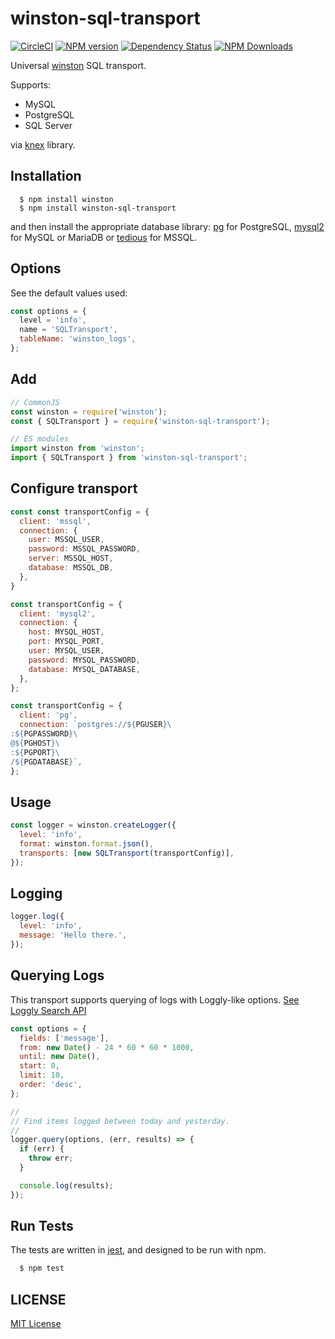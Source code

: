# winston-sql-transport

[![CircleCI](https://circleci.com/gh/ofkindness/winston-sql-transport/tree/master.svg?style=svg)](https://circleci.com/gh/ofkindness/winston-sql-transport/tree/master)
[![NPM version](https://img.shields.io/npm/v/winston-sql-transport.svg)](https://npmjs.org/package/winston-sql-transport)
[![Dependency Status](https://david-dm.org/ofkindness/winston-sql-transport.svg?theme=shields.io)](https://david-dm.org/ofkindness/winston-sql-transport)
[![NPM Downloads](https://img.shields.io/npm/dm/winston-sql-transport.svg)](https://npmjs.org/package/winston-sql-transport)

Universal [winston](https://www.npmjs.com/package/winston) SQL transport.

Supports:

- MySQL
- PostgreSQL
- SQL Server

via [knex](https://knexjs.org/) library.

## Installation

```console
  $ npm install winston
  $ npm install winston-sql-transport
```

and then install the appropriate database library: [pg](https://github.com/brianc/node-postgres) for PostgreSQL, [mysql2](https://github.com/sidorares/node-mysql2) for MySQL or MariaDB or [tedious](https://github.com/tediousjs/tedious) for MSSQL.

## Options

See the default values used:

```js
const options = {
  level = 'info',
  name = 'SQLTransport',
  tableName: 'winston_logs',
};
```

## Add

```js
// CommonJS
const winston = require('winston');
const { SQLTransport } = require('winston-sql-transport');

// ES modules
import winston from 'winston';
import { SQLTransport } from 'winston-sql-transport';
```

## Configure transport

```js
const const transportConfig = {
  client: 'mssql',
  connection: {
    user: MSSQL_USER,
    password: MSSQL_PASSWORD,
    server: MSSQL_HOST,
    database: MSSQL_DB,
  },
}

const transportConfig = {
  client: 'mysql2',
  connection: {
    host: MYSQL_HOST,
    port: MYSQL_PORT,
    user: MYSQL_USER,
    password: MYSQL_PASSWORD,
    database: MYSQL_DATABASE,
  },
};

const transportConfig = {
  client: 'pg',
  connection: `postgres://${PGUSER}\
:${PGPASSWORD}\
@${PGHOST}\
:${PGPORT}\
/${PGDATABASE}`,
};
```

## Usage

```js
const logger = winston.createLogger({
  level: 'info',
  format: winston.format.json(),
  transports: [new SQLTransport(transportConfig)],
});
```

## Logging

```js
logger.log({
  level: 'info',
  message: 'Hello there.',
});
```

## Querying Logs

This transport supports querying of logs with Loggly-like options. [See Loggly Search API](https://www.loggly.com/docs/api-retrieving-data/)

```js
const options = {
  fields: ['message'],
  from: new Date() - 24 * 60 * 60 * 1000,
  until: new Date(),
  start: 0,
  limit: 10,
  order: 'desc',
};

//
// Find items logged between today and yesterday.
//
logger.query(options, (err, results) => {
  if (err) {
    throw err;
  }

  console.log(results);
});
```

## Run Tests

The tests are written in [jest](https://jestjs.io/), and designed to be run with npm.

```bash
  $ npm test
```

## LICENSE

[MIT License](http://en.wikipedia.org/wiki/MIT_License)
